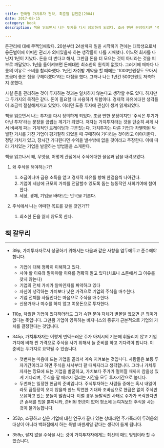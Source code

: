 ```yaml
---

title: 한국형 가치투자 전략, 최준철 김민준(2004)
date: 2017-08-15
category: book
description: 책을 읽으면서 나는 투자를 다시 정의하게 되었다. 조금 뻔한 문장이지만 '주식은 투기가 아닌 투자'라는 문장을 곱씹는 계기가 되었다.

--- 
```


돈관리에 대해 무책임해왔다. 20살부터 24살까지 일을 시작하기 전에는 대학생으로서 용돈벌이에 어떠한 관리가 의미있을까 하는 생각들이 나를 지배했다. 어느덧 회사를 다닌지 1년이 지났다. 돈을 더 번다고 해서, 그만큼 돈을 더 모으는 것이 아니라는 것을 피부로 깨달았다. 1년을 돌이켜보면 돈에대한 최소한의 원칙이 없었다. 그러기에 때마다 나름의 이유로 소비를 합리화했다. 1년전 자취방 계약을 할 때에는 '1000만원정도 모아서 조금더 좋은 집을 구해야곘다'라는 다짐을 했다. 그러나 나는 1년간 500만원도 저축하지 못했다.

사실 돈을 관리하는 것이 투자하는 것과는 일치하지 않는다고 생각할 수도 있다. 하지만 그 두가지의 목적은 같다. 돈이 필요할 때 사용하기 위함이다. 경제적 자유에대한 생각들이 조금씩 절실해져가고 있었다. 이러던 도중 투자에 관심이 생겨 읽게되었다.

책을 읽으면서 나는 투자를 다시 정의하게 되었다. 조금 뻔한 문장이지만 '주식은 투기가 아닌 투자'라는 문장을 곱씹는 계기가 되었다. 저자는 가치투자라는 것을 단순히 싸게 사서 비싸게 파는 기계적인 트레이딩과 구분짓는다. 가치투자는 다른 기업과 차별화된 탁월한 가치를 가진 기업이 평가절하 되었을 때 구매하여 기다리는 것이라고 이야기한다. 정말 가치가 있고, 장시간 기다린다면 수익을 낼수밖에 없을 것이라고 주장한다. 이에 따라 가치있는 기업을 발굴하는 방법들을 소개한다.

책을 읽고나서 왜, 무엇을, 어떻게 관점에서 주식에대한 물음과 답을 내려보았다. 

1. 왜 주식을 해야하는가?
	1. 조금이나마 금융 소득을 얻고 경제적 자유를 향해 한걸음씩 나아간다.
	2. 기업이 세상에 규모의 가치를 전달할수 있도록 돕는 능동적인 사회기여에 참여한다.
	3. 세상, 경제, 기업을 바라보는 안목을 기른다.

2. 주식에서 나는 어떠한 목표를 갖을 것인가??
	1. 최소한 돈을 잃지 않도록 한다.

## 책 갈무리
---

- 39p, 가치투자자로서 성공하기 위해서는 다음과 같은 사항을 염두에두고 준수해야 합니다.
	- 기업에 대해 정확히 이해하고 있다.
	- 사야 할 이유와 팔아야할 이유를 정확히 알고 있다(차트나 소문에서 그 이유를 찾지 않는다)
	- 기업의 전체 가치가 알마인지를 파악하고 있다
	- 자신이 생각하는 가치보다 낮은 가격으로 기업의 주식을 매수한다.
	- 기업 전체를 사들인다는 마음으로 주식을 매수한다.
	- 신용거래나 미수를 하지 않고 여윳돈으로 투자한다.

- 110p, 탁월한 기업이 있다하더라도 그가 속한 분야 자체가 별볼일 없으면 큰 의미가 없다는 뜻입니다. 그만큼 기업이 영위하는 비지니스의 종류가 근본적으로 기업의 가치를 결정한다는 것입니다.

- 345p, 가치투자자는 이렇게 변덕스러운 주가 아저시의 기분에 휘둘리지 않고 기업 가치에 비해 싼 가격으로 주식을 사기 위해서 늘 준비를 하고 기다려야 합니다. 이 준비는 두가지로 요약될 수 있습니다.
	- 첫번째는 마음에 드는 기업을 골라서 계속 지켜보는 것입니다. 사람들은 보통 투자기간이라고 하면 주식을 사서부터 팔 때까지라고 생각합니다. 그러나 가치투자자는 망므에 드는 기업을 발굴하고, 가치보다 주가가 떨어질 때까지 참을성 있게 기다리며, 주식을 팔 때까지 걸리는 시간을 모두 투자기간으로 봅니다.
	- 두번째는 일정한 현금의 준비입니다. 주식투자하는 사람들 중에는 혹시 내일이라도 급등장이 오지 않을까 한느 막연한 기대와 조바심으로 현금은 없이 주식만 보유하고 있는 분들이 많습니다. 이럴 경우 돌발적인 사태로 주가가 폭락한다면 큰 손해를 입을 뿐아니라, 준비된 현금이 없어 평소에 눈여겨보던 주식을 사는 것이 불가능합니다.

- 352p, 쇼핑하고 싶은 기업에 대한 연구가 끝나 있는 상태라면 주가폭라이 두려움의 대상이 아니라 백화점에서 하는 특별 바겐세일 같다는 생각이 들게 됩니다.

- 359p, 팔지 않을 주식을 사는 것이 가치투자자에게는 최선의 매도 방법이라 할 수 있습니다.